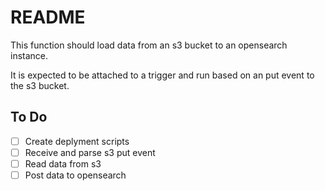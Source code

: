 # README

This function should load data from an s3 bucket to an opensearch instance.

It is expected to be attached to a trigger and run based on an put event to the 
s3 bucket.

## To Do

- [ ] Create deplyment scripts
- [ ] Receive and parse s3 put event
- [ ] Read data from s3
- [ ] Post data to opensearch

